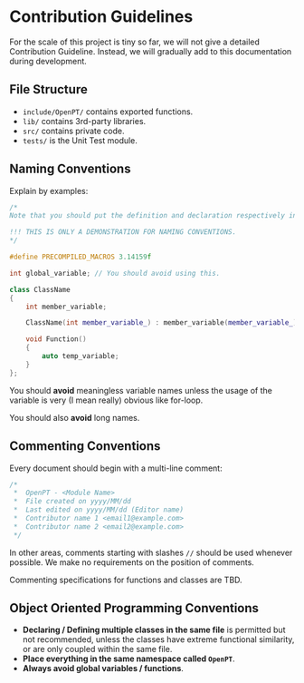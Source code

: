 # Contribution Guidelines
For the scale of this project is tiny so far, we will not give a detailed Contribution Guideline. Instead, we will gradually add to this documentation during development.

## File Structure
* `include/OpenPT/` contains exported functions.
* `lib/` contains 3rd-party libraries.
* `src/` contains private code.
* `tests/` is the Unit Test module.

## Naming Conventions
Explain by examples:
```cpp
/*
Note that you should put the definition and declaration respectively in the .h and .cpp files in the same folder.

!!! THIS IS ONLY A DEMONSTRATION FOR NAMING CONVENTIONS.
*/

#define PRECOMPILED_MACROS 3.14159f

int global_variable; // You should avoid using this.

class ClassName
{
    int member_variable;

    ClassName(int member_variable_) : member_variable(member_variable_) {}

    void Function()
    {
        auto temp_variable;
    }
};
```
You should **avoid** meaningless variable names unless the usage of the variable is very (I mean really) obvious like for-loop.

You should also **avoid** long names.

## Commenting Conventions
Every document should begin with a multi-line comment:
```cpp
/*
 *  OpenPT - <Module Name>
 *  File created on yyyy/MM/dd
 *  Last edited on yyyy/MM/dd (Editor name)
 *  Contributor name 1 <email1@example.com>
 *  Contributor name 2 <email2@example.com>
 */
```
In other areas, comments starting with slashes `//` should be used whenever possible. We make no requirements on the position of comments.

Commenting specifications for functions and classes are TBD.

## Object Oriented Programming Conventions
* **Declaring / Defining multiple classes in the same file** is permitted but not recommended, unless the classes have extreme functional similarity, or are only coupled within the same file.
* **Place everything in the same namespace called `OpenPT`**.
* **Always avoid global variables / functions**.